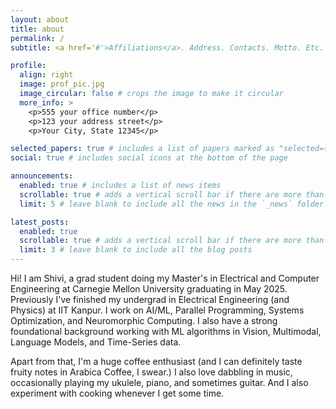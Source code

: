 ```yaml
---
layout: about
title: about
permalink: /
subtitle: <a href='#'>Affiliations</a>. Address. Contacts. Motto. Etc.

profile:
  align: right
  image: prof_pic.jpg
  image_circular: false # crops the image to make it circular
  more_info: >
    <p>555 your office number</p>
    <p>123 your address street</p>
    <p>Your City, State 12345</p>

selected_papers: true # includes a list of papers marked as "selected={true}"
social: true # includes social icons at the bottom of the page

announcements:
  enabled: true # includes a list of news items
  scrollable: true # adds a vertical scroll bar if there are more than 3 news items
  limit: 5 # leave blank to include all the news in the `_news` folder

latest_posts:
  enabled: true
  scrollable: true # adds a vertical scroll bar if there are more than 3 new posts items
  limit: 3 # leave blank to include all the blog posts
---
```


Hi! I am Shivi, a grad student doing my Master's in Electrical and Computer Engineering at Carnegie Mellon University graduating in May 2025. Previously I've finished my undergrad in Electrical Engineering (and Physics) at IIT Kanpur. I work on AI/ML, Parallel Programming, Systems Optimization, and Neuromorphic Computing. I also have a strong foundational background working with ML algorithms in Vision, Multimodal, Language Models, and Time-Series data.

Apart from that, I'm a huge coffee enthusiast (and I can definitely taste fruity notes in Arabica Coffee, I swear.) I also love dabbling in music, occasionally playing my ukulele, piano, and sometimes guitar. And I also experiment with cooking whenever I get some time.
